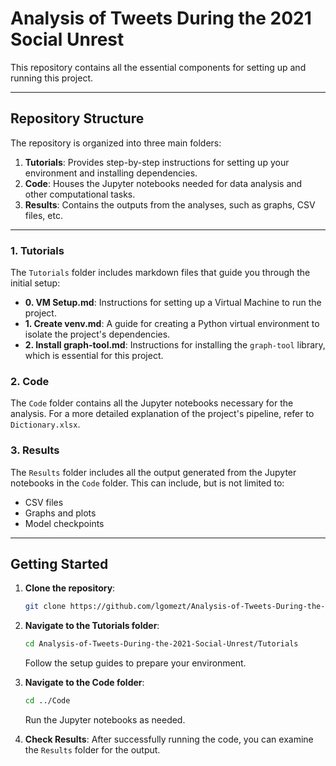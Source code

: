 # Analysis of Tweets During the 2021 Social Unrest

This repository contains all the essential components for setting up and running this project.

---

## Repository Structure

The repository is organized into three main folders:

1. **Tutorials**: Provides step-by-step instructions for setting up your environment and installing dependencies.
2. **Code**: Houses the Jupyter notebooks needed for data analysis and other computational tasks.
3. **Results**: Contains the outputs from the analyses, such as graphs, CSV files, etc.

---

### 1. Tutorials

The `Tutorials` folder includes markdown files that guide you through the initial setup:

- **0. VM Setup.md**: Instructions for setting up a Virtual Machine to run the project.
- **1. Create venv.md**: A guide for creating a Python virtual environment to isolate the project's dependencies.
- **2. Install graph-tool.md**: Instructions for installing the `graph-tool` library, which is essential for this project.

### 2. Code

The `Code` folder contains all the Jupyter notebooks necessary for the analysis. For a more detailed explanation of the project's pipeline, refer to `Dictionary.xlsx`.

### 3. Results

The `Results` folder includes all the output generated from the Jupyter notebooks in the `Code` folder. This can include, but is not limited to:

- CSV files
- Graphs and plots
- Model checkpoints

---

## Getting Started

1. **Clone the repository**: 
    ```bash
    git clone https://github.com/lgomezt/Analysis-of-Tweets-During-the-2021-Social-Unrest.git
    ```
2. **Navigate to the Tutorials folder**: 
    ```bash
    cd Analysis-of-Tweets-During-the-2021-Social-Unrest/Tutorials
    ```
    Follow the setup guides to prepare your environment.
    
3. **Navigate to the Code folder**: 
    ```bash
    cd ../Code
    ```
    Run the Jupyter notebooks as needed.

4. **Check Results**: After successfully running the code, you can examine the `Results` folder for the output.
